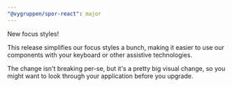 ```yaml
---
"@vygruppen/spor-react": major
---
```


New focus styles!

This release simplifies our focus styles a bunch, making it easier to use our components with your keyboard or other assistive technologies.

The change isn't breaking per-se, but it's a pretty big visual change, so you might want to look through your application before you upgrade.
